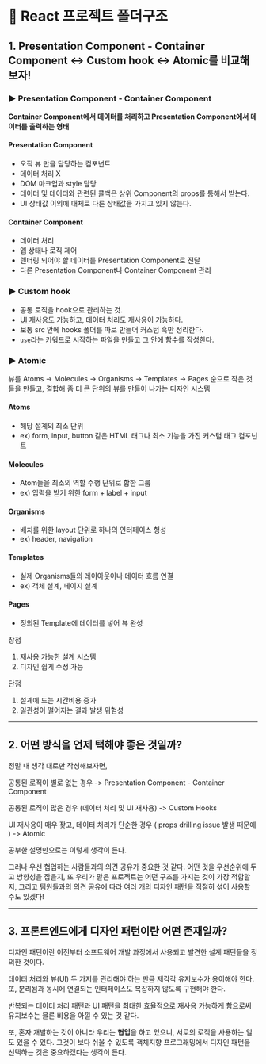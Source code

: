 # 💟 React 프로젝트 폴더구조

## 1. Presentation Component - Container Component ↔ Custom hook ↔ Atomic를 비교해보자!

### ▶ Presentation Component - Container Component

**Container Component에서 데이터를 처리하고 Presentation Component에서 데이터를 출력하는 형태**

#### Presentation Component

- 오직 뷰 만을 담당하는 컴포넌트
- 데이터 처리 X
- DOM 마크업과 style 담당
- 데이터 및 데이터와 관련된 콜백은 상위 Component의 props를 통해서 받는다.
- UI 상태값 이외에 대체로 다른 상태값을 가지고 있지 않는다.

#### Container Component

- 데이터 처리
- 앱 상태나 로직 제어
- 렌더링 되어야 할 데이터를 Presentation Component로 전달
- 다른 Presentation Component나 Container Component 관리

### ▶ Custom hook

- 공통 로직을 hook으로 관리하는 것.
- <span style="text-decoration: underline">UI 재사용</span>도 가능하고, 데이터 처리도 재사용이 가능하다.
- 보통 src 안에 hooks 폴더를 따로 만들어 커스텀 훅만 정리한다.
- `use`라는 키워드로 시작하는 파일을 만들고 그 안에 함수를 작성한다.

### ▶ Atomic

뷰를 Atoms -> Molecules -> Organisms -> Templates -> Pages 순으로 작은 것들을 만들고, 결합해 좀 더 큰 단위의 뷰를 만들어 나가는 디자인 시스템

#### Atoms

- 해당 설계의 최소 단위
- ex) form, input, button 같은 HTML 태그나 최소 기능을 가진 커스텀 태그 컴포넌트

#### Molecules

- Atom들을 최소의 역할 수행 단위로 합한 그룹
- ex) 입력을 받기 위한 form + label + input

#### Organisms

- 배치를 위한 layout 단위로 하나의 인터페이스 형성
- ex) header, navigation

#### Templates

- 실제 Organisms들의 레이아웃이나 데이터 흐름 연결
- ex) 객체 설계, 페이지 설계

#### Pages

- 정의된 Template에 데이터를 넣어 뷰 완성

장점

1. 재사용 가능한 설계 시스템
2. 디자인 쉽게 수정 가능

단점

1. 설계에 드는 시간비용 증가
2. 일관성이 떨어지는 결과 발생 위험성

---

## 2. 어떤 방식을 언제 택해야 좋은 것일까?

정말 내 생각 대로만 작성해보자면,

공통된 로직이 별로 없는 경우
-> Presentation Component - Container Component

공통된 로직이 많은 경우 (데이터 처리 및 UI 재사용)
-> Custom Hooks

UI 재사용이 매우 잦고, 데이터 처리가 단순한 경우 ( props drilling issue 발생 때문에 )
-> Atomic

공부한 설명만으로는 이렇게 생각이 든다.

그러나 우선 협업하는 사람들과의 의견 공유가 중요한 것 같다.
어떤 것을 우선순위에 두고 방향성을 잡을지, 또 우리가 맡은 프로젝트는 어떤 구조를 가지는 것이 가장 적합할지, 그리고 팀원들과의 의견 공유에 따라 여러 개의 디자인 패턴을 적절히 섞어 사용할 수도 있겠다!

---

## 3. 프론트엔드에게 디자인 패턴이란 어떤 존재일까?

디자인 패턴이란 이전부터 소프트웨어 개발 과정에서 사용되고 발견한 설계 패턴들을 정의한 것이다.

데이터 처리와 뷰(UI) 두 가지를 관리해야 하는 만큼 제각각 유지보수가 용이해야 한다. 또, 분리됨과 동시에 연결되는 인터페이스도 복잡하지 않도록 구현해야 한다.

반복되는 데이터 처리 패턴과 UI 패턴을 최대한 효율적으로 재사용 가능하게 함으로써 유지보수는 물론 비용을 아낄 수 있는 것 같다.

또, 혼자 개발하는 것이 아니라 우리는 **협업**을 하고 있으니, 서로의 로직을 사용하는 일도 있을 수 있다. 그것이 보다 쉬울 수 있도록 객체지향 프로그래밍에서 디자인 패턴을 선택하는 것은 중요하겠다는 생각이 든다.
